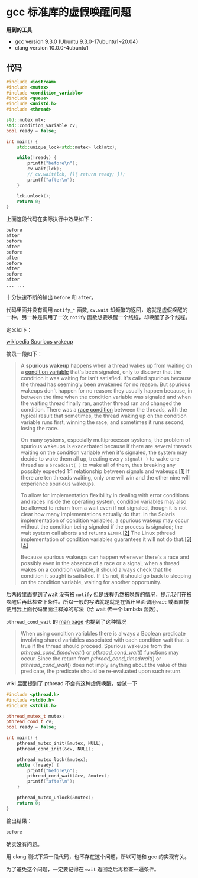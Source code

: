 # gcc 标准库的虚假唤醒问题

**用到的工具**

- gcc version 9.3.0 (Ubuntu 9.3.0-17ubuntu1~20.04)
- clang version 10.0.0-4ubuntu1 



## 代码

``` c++
#include <iostream>
#include <mutex>
#include <condition_variable>
#include <queue>
#include <unistd.h>
#include <thread>

std::mutex mtx;
std::condition_variable cv;
bool ready = false;

int main() {
    std::unique_lock<std::mutex> lck(mtx);

    while(!ready) {
        printf("before\n");
        cv.wait(lck);
        // cv.wait(lck, []{ return ready; });
        printf("after\n");
    }

    lck.unlock();
    return 0;
}
```



上面这段代码在实际执行中效果如下：

``` bash
before
after
before
after
before
after
before
after
before
after
... ...
```

十分快速不断的输出 `before` 和 `after`。

代码里面并没有调用 `notify_*` 函数,   `cv.wait` 却频繁的返回，这就是虚假唤醒的一种，另一种是调用了一次 `notify` 函数想要唤醒一个线程，却唤醒了多个线程。

定义如下：

[wikipedia Spurious wakeup](https://en.wikipedia.org/wiki/Spurious_wakeup)

摘录一段如下：

> A **spurious wakeup** happens when a thread wakes up from waiting on a [condition variable](https://en.wikipedia.org/wiki/Condition_variable) that's been signaled, only to discover that the condition it was waiting for isn't satisfied. It's called spurious because the thread has seemingly been awakened for no reason. But spurious wakeups don't happen for no reason: they usually happen because, in between the time when the condition variable was signaled and when the waiting thread finally ran, another thread ran and changed the condition. There was a [race condition](https://en.wikipedia.org/wiki/Race_condition) between the threads, with the typical result that sometimes, the thread waking up on the condition variable runs first, winning the race, and sometimes it runs second, losing the race.
>
> On many systems, especially multiprocessor systems, the problem of spurious wakeups is exacerbated because if there are several threads waiting on the condition variable when it's signaled, the system may decide to wake them all up, treating every `signal( )` to wake one thread as a `broadcast( )` to wake all of them, thus breaking any possibly expected 1:1 relationship between signals and wakeups.[[1\]](https://en.wikipedia.org/wiki/Spurious_wakeup#cite_note-1) If there are ten threads waiting, only one will win and the other nine will experience spurious wakeups.
>
> To allow for implementation flexibility in dealing with error conditions and races inside the operating system, condition variables may also be allowed to return from a wait even if not signaled, though it is not clear how many implementations actually do that. In the Solaris implementation of condition variables, a spurious wakeup may occur without the condition being signaled if the process is signaled; the wait system call aborts and returns `EINTR`.[[2\]](https://en.wikipedia.org/wiki/Spurious_wakeup#cite_note-2) The Linux pthread implementation of condition variables guarantees it will not do that.[[3\]](https://en.wikipedia.org/wiki/Spurious_wakeup#cite_note-3)[[4\]](https://en.wikipedia.org/wiki/Spurious_wakeup#cite_note-4)
>
> Because spurious wakeups can happen whenever there's a race and possibly even in the absence of a race or a signal, when a thread wakes on a condition variable, it should always check that the condition it sought is satisfied. If it's not, it should go back to sleeping on the condition variable, waiting for another opportunity.

后两段里面提到了wait 没有被 `notify` 但是线程仍然被唤醒的情况，提示我们在被唤醒后再此检查下条件。所以一般的写法就是就是在循环里面调用`wait` 或者直接使用我上面代码里面注释掉的写法（给 wait 传一个 lambda 函数）。

`pthread_cond_wait` 的 [man page](https://linux.die.net/man/3/pthread_cond_wait) 也提到了这种情况

> When using condition variables there is always a Boolean predicate involving shared variables associated with each condition wait that is true if the thread should proceed. Spurious wakeups from the *pthread_cond_timedwait*() or *pthread_cond_wait*() functions may occur. Since the return from *pthread_cond_timedwait*() or *pthread_cond_wait*() does not imply anything about the value of this predicate, the predicate should be re-evaluated upon such return.



wiki 里面提到了 pthread 不会有这种虚假唤醒，尝试一下

``` c++
#include <pthread.h>
#include <stdio.h>
#include <stdlib.h>

pthread_mutex_t mutex;
pthread_cond_t cv;
bool ready = false;

int main() {
    pthread_mutex_init(&mutex, NULL);
    pthread_cond_init(&cv, NULL);

    pthread_mutex_lock(&mutex);
    while (!ready) {
        printf("before\n");
        pthread_cond_wait(&cv, &mutex);
        printf("after\n");
    }

    pthread_mutex_unlock(&mutex);
    return 0;
}
```

输出结果：

``` bash
before
```

确实没有问题。

用 clang 测试下第一段代码，也不存在这个问题，所以可能和 gcc 的实现有关。

为了避免这个问题，一定要记得在 `wait` 返回之后再检查一遍条件。